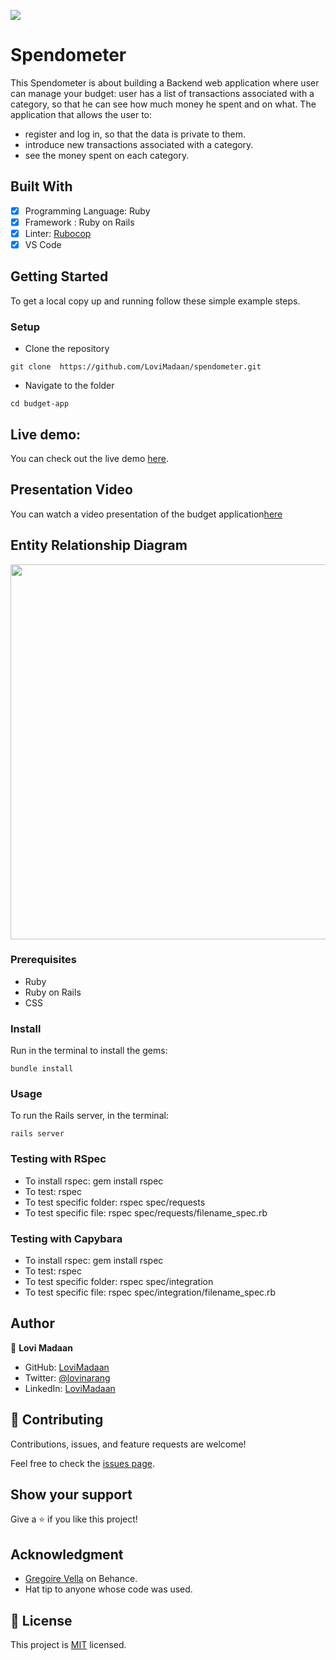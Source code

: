 ![](https://img.shields.io/badge/Microverse-blueviolet)

# Spendometer

This Spendometer is about building a Backend web application where user can manage your budget: user has a list of transactions associated with a category, so that he can see how much money he spent and on what. The application that allows the user to:
- register and log in, so that the data is private to them.
- introduce new transactions associated with a category.
- see the money spent on each category.

## Built With

- [x] Programming Language: Ruby
- [x] Framework : Ruby on Rails
- [x] Linter: [Rubocop](https://rubocop.org/)
- [x] VS Code

## Getting Started

To get a local copy up and running follow these simple example steps.

### Setup

- Clone the repository

`git clone  https://github.com/LoviMadaan/spendometer.git`

- Navigate to the folder
  
`cd budget-app`

## Live demo:
You can check out the live demo [here]().

## Presentation Video 

You can watch a video presentation of the budget application[here]()

## Entity Relationship Diagram
<img src="https://user-images.githubusercontent.com/50721479/190148367-be9ac1c0-2d96-4049-aea3-8e5d75c1f5fa.png" width="600">

### Prerequisites

- Ruby
- Ruby on Rails 
- CSS

### Install

Run in the terminal to install the gems:

`bundle install`

### Usage

To run the Rails server, in the terminal: 

`rails server`


### Testing with RSpec 

- To install rspec: gem install rspec
- To test: rspec
- To test specific folder: rspec spec/requests
- To test specific file: rspec spec/requests/filename_spec.rb

### Testing with Capybara 

- To install rspec: gem install rspec
- To test: rspec
- To test specific folder: rspec spec/integration
- To test specific file: rspec spec/integration/filename_spec.rb
  

## Author

👤 **Lovi Madaan**

- GitHub: [LoviMadaan](https://github.com/LoviMadaan)
- Twitter: [@lovinarang](https://twitter.com/lovinarang)
- LinkedIn: [LoviMadaan](https://www.linkedin.com/in/lovi-madaan)




## 🤝 Contributing

Contributions, issues, and feature requests are welcome!

Feel free to check the [issues page](https://github.com/LoviMadaan/spendometer/issues).

## Show your support

Give a ⭐️ if you like this project!

## Acknowledgment
- [Gregoire Vella](https://www.behance.net/gregoirevella) on Behance.
- Hat tip to anyone whose code was used.

## 📝 License

This project is [MIT](./LICENSE) licensed.
